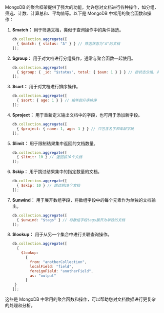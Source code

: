 MongoDB 的聚合框架提供了强大的功能，允许您对文档进行各种操作，如分组、筛选、计数、计算总和、平均值等。以下是 MongoDB 中常用的聚合函数和操作：

1. **\$match：** 用于筛选文档，类似于查询操作中的条件筛选。
   ```javascript
   db.collection.aggregate([
     { $match: { status: "A" } } // 筛选状态为"A"的文档
   ]);
   ```

2. **\$group：** 用于对文档进行分组操作，通常与聚合函数一起使用。
   ```javascript
   db.collection.aggregate([
     { $group: { _id: "$status", total: { $sum: 1 } } } // 按状态分组，并计算每个状态的文档总数
   ]);
   ```

3. **\$sort：** 用于对文档进行排序操作。
   ```javascript
   db.collection.aggregate([
     { $sort: { age: 1 } } // 按年龄升序排序
   ]);
   ```

4. **\$project：** 用于重新定义输出文档中的字段，也可用于添加新字段。
   ```javascript
   db.collection.aggregate([
     { $project: { name: 1, age: 1 } } // 只包含名字和年龄字段
   ]);
   ```

5. **\$limit：** 用于限制结果集中返回的文档数量。
   ```javascript
   db.collection.aggregate([
     { $limit: 10 } // 返回前10个文档
   ]);
   ```

6. **\$skip：** 用于跳过结果集中的指定数量的文档。
   ```javascript
   db.collection.aggregate([
     { $skip: 10 } // 跳过前10个文档
   ]);
   ```

7. **\$unwind：** 用于展开数组字段，将数组字段中的每个元素作为单独的文档输出。
   ```javascript
   db.collection.aggregate([
     { $unwind: "$tags" } // 将数组字段tags展开为单独的文档
   ]);
   ```

8. **\$lookup：** 用于从另一个集合中进行关联查询操作。
   ```javascript
   db.collection.aggregate([
     {
       $lookup:
         {
           from: "anotherCollection",
           localField: "field",
           foreignField: "anotherField",
           as: "output"
         }
    }
   ]);
   ```

这些是 MongoDB 中常用的聚合函数和操作，可以帮助您对文档数据进行更复杂的处理和分析。